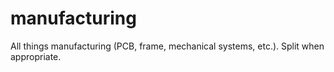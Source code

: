 # manufacturing
All things manufacturing (PCB, frame, mechanical systems, etc.). Split when appropriate.
